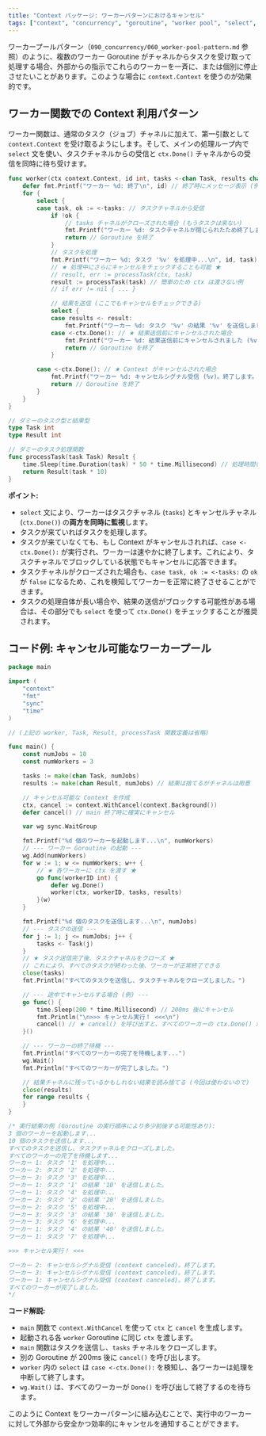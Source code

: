 ```yaml
---
title: "Context パッケージ: ワーカーパターンにおけるキャンセル"
tags: ["context", "concurrency", "goroutine", "worker pool", "select", "Done", "キャンセル"]
---
```


ワーカープールパターン（`090_concurrency/060_worker-pool-pattern.md` 参照）のように、複数のワーカー Goroutine がチャネルからタスクを受け取って処理する場合、外部からの指示でこれらのワーカーを一斉に、または個別に停止させたいことがあります。このような場合に `context.Context` を使うのが効果的です。

## ワーカー関数での Context 利用パターン

ワーカー関数は、通常のタスク（ジョブ）チャネルに加えて、第一引数として `context.Context` を受け取るようにします。そして、メインの処理ループ内で `select` 文を使い、タスクチャネルからの受信と `ctx.Done()` チャネルからの受信を同時に待ち受けます。

```go
func worker(ctx context.Context, id int, tasks <-chan Task, results chan<- Result) {
	defer fmt.Printf("ワーカー %d: 終了\n", id) // 終了時にメッセージ表示 (例)
	for {
		select {
		case task, ok := <-tasks: // タスクチャネルから受信
			if !ok {
				// tasks チャネルがクローズされた場合 (もうタスクは来ない)
				fmt.Printf("ワーカー %d: タスクチャネルが閉じられたため終了します。\n", id)
				return // Goroutine を終了
			}
			// タスクを処理
			fmt.Printf("ワーカー %d: タスク '%v' を処理中...\n", id, task)
			// ★ 処理中にさらにキャンセルをチェックすることも可能 ★
			// result, err := processTask(ctx, task)
			result := processTask(task) // 簡単のため ctx は渡さない例
			// if err != nil { ... }

			// 結果を送信 (ここでもキャンセルをチェックできる)
			select {
			case results <- result:
				fmt.Printf("ワーカー %d: タスク '%v' の結果 '%v' を送信しました。\n", id, task, result)
			case <-ctx.Done(): // ★ 結果送信前にキャンセルされた場合
				fmt.Printf("ワーカー %d: 結果送信前にキャンセルされました (%v)。\n", id, ctx.Err())
				return // Goroutine を終了
			}

		case <-ctx.Done(): // ★ Context がキャンセルされた場合
			fmt.Printf("ワーカー %d: キャンセルシグナル受信 (%v)。終了します。\n", id, ctx.Err())
			return // Goroutine を終了
		}
	}
}

// ダミーのタスク型と結果型
type Task int
type Result int

// ダミーのタスク処理関数
func processTask(task Task) Result {
	time.Sleep(time.Duration(task) * 50 * time.Millisecond) // 処理時間を模倣
	return Result(task * 10)
}
```

**ポイント:**

*   `select` 文により、ワーカーはタスクチャネル (`tasks`) とキャンセルチャネル (`ctx.Done()`) の**両方を同時に監視**します。
*   タスクが来ていればタスクを処理します。
*   タスクが来ていなくても、もし Context がキャンセルされれば、`case <-ctx.Done():` が実行され、ワーカーは速やかに終了します。これにより、タスクチャネルでブロックしている状態でもキャンセルに応答できます。
*   タスクチャネルがクローズされた場合も、`case task, ok := <-tasks:` の `ok` が `false` になるため、これを検知してワーカーを正常に終了させることができます。
*   タスクの処理自体が長い場合や、結果の送信がブロックする可能性がある場合は、その部分でも `select` を使って `ctx.Done()` をチェックすることが推奨されます。

## コード例: キャンセル可能なワーカープール

```go title="Context でキャンセル可能なワーカープール"
package main

import (
	"context"
	"fmt"
	"sync"
	"time"
)

// (上記の worker, Task, Result, processTask 関数定義は省略)

func main() {
	const numJobs = 10
	const numWorkers = 3

	tasks := make(chan Task, numJobs)
	results := make(chan Result, numJobs) // 結果は捨てるがチャネルは用意

	// キャンセル可能な Context を作成
	ctx, cancel := context.WithCancel(context.Background())
	defer cancel() // main 終了時に確実にキャンセル

	var wg sync.WaitGroup

	fmt.Printf("%d 個のワーカーを起動します...\n", numWorkers)
	// --- ワーカー Goroutine の起動 ---
	wg.Add(numWorkers)
	for w := 1; w <= numWorkers; w++ {
		// ★ 各ワーカーに ctx を渡す ★
		go func(workerID int) {
			defer wg.Done()
			worker(ctx, workerID, tasks, results)
		}(w)
	}

	fmt.Printf("%d 個のタスクを送信します...\n", numJobs)
	// --- タスクの送信 ---
	for j := 1; j <= numJobs; j++ {
		tasks <- Task(j)
	}
	// ★ タスク送信完了後、タスクチャネルをクローズ ★
	// これにより、すべてのタスクが終わった後、ワーカーが正常終了できる
	close(tasks)
	fmt.Println("すべてのタスクを送信し、タスクチャネルをクローズしました。")

	// --- 途中でキャンセルする場合 (例) ---
	go func() {
		time.Sleep(200 * time.Millisecond) // 200ms 後にキャンセル
		fmt.Println("\n>>> キャンセル実行！ <<<\n")
		cancel() // ★ cancel() を呼び出すと、すべてのワーカーの ctx.Done() がクローズされる
	}()

	// --- ワーカーの終了待機 ---
	fmt.Println("すべてのワーカーの完了を待機します...")
	wg.Wait()
	fmt.Println("すべてのワーカーが完了しました。")

	// 結果チャネルに残っているかもしれない結果を読み捨てる (今回は使わないので)
	close(results)
	for range results {
	}
}

/* 実行結果の例 (Goroutine の実行順序により多少前後する可能性あり):
3 個のワーカーを起動します...
10 個のタスクを送信します...
すべてのタスクを送信し、タスクチャネルをクローズしました。
すべてのワーカーの完了を待機します...
ワーカー 1: タスク '1' を処理中...
ワーカー 2: タスク '2' を処理中...
ワーカー 3: タスク '3' を処理中...
ワーカー 1: タスク '1' の結果 '10' を送信しました。
ワーカー 1: タスク '4' を処理中...
ワーカー 2: タスク '2' の結果 '20' を送信しました。
ワーカー 2: タスク '5' を処理中...
ワーカー 3: タスク '3' の結果 '30' を送信しました。
ワーカー 3: タスク '6' を処理中...
ワーカー 1: タスク '4' の結果 '40' を送信しました。
ワーカー 1: タスク '7' を処理中...

>>> キャンセル実行！ <<<

ワーカー 2: キャンセルシグナル受信 (context canceled)。終了します。
ワーカー 3: キャンセルシグナル受信 (context canceled)。終了します。
ワーカー 1: キャンセルシグナル受信 (context canceled)。終了します。
すべてのワーカーが完了しました。
*/
```

**コード解説:**

*   `main` 関数で `context.WithCancel` を使って `ctx` と `cancel` を生成します。
*   起動される各 `worker` Goroutine に同じ `ctx` を渡します。
*   `main` 関数はタスクを送信し、`tasks` チャネルをクローズします。
*   別の Goroutine が 200ms 後に `cancel()` を呼び出します。
*   `worker` 内の `select` は `case <-ctx.Done():` を検知し、各ワーカーは処理を中断して終了します。
*   `wg.Wait()` は、すべてのワーカーが `Done()` を呼び出して終了するのを待ちます。

このように Context をワーカーパターンに組み込むことで、実行中のワーカーに対して外部から安全かつ効率的にキャンセルを通知することができます。